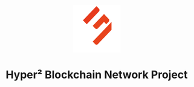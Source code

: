 <p align="center" width="100%">
    <img width="25%" src="src/assets/images/logo/logo.png"> 
</p>

<h1 align="center" width="100%">Hyper² Blockchain Network Project</h1>
<h4 align="center" width="100%"></h4>

<h6 align="center" width="100%"></h6>
